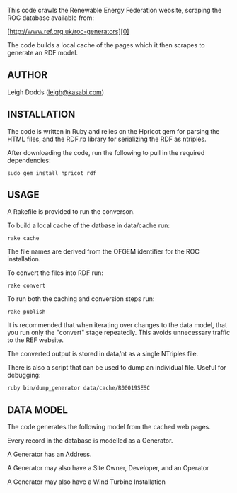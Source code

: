This code crawls the Renewable Energy Federation website, scraping the ROC database available 
from:

[http://www.ref.org.uk/roc-generators][0]

The code builds a local cache of the pages which it then scrapes to generate an RDF model.

AUTHOR
------

Leigh Dodds (leigh@kasabi.com)


INSTALLATION
------------

The code is written in Ruby and relies on the Hpricot gem for parsing the HTML files, and 
the RDF.rb library for serializing the RDF as ntriples.

After downloading the code, run the following to pull in the required dependencies:

	sudo gem install hpricot rdf

USAGE
-----

A Rakefile is provided to run the converson.

To build a local cache of the datbase in data/cache run:

	rake cache

The file names are derived from the OFGEM identifier for the ROC installation.

To convert the files into RDF run:

	rake convert
	
To run both the caching and conversion steps run:

	rake publish
	
It is recommended that when iterating over changes to the data model, that you run only the "convert" 
stage repeatedly. This avoids unnecessary traffic to the REF website. 

The converted output is stored in data/nt as a single NTriples file.

There is also a script that can be used to dump an individual file. Useful for debugging:

	ruby bin/dump_generator data/cache/R00019SESC
	
DATA MODEL
----------

The code generates the following model from the cached web pages.

Every record in the database is modelled as a Generator.

A Generator has an Address.

A Generator may also have a Site Owner, Developer, and an Operator

A Generator may also have a Wind Turbine Installation

[0]: [http://www.ref.org.uk/roc-generators]

